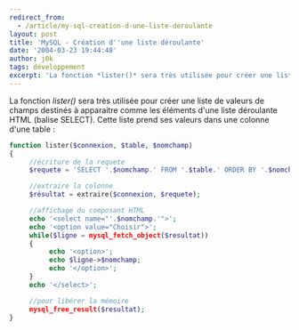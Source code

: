 ```yaml
---
redirect_from:
  - /article/my-sql-creation-d-une-liste-deroulante
layout: post
title: 'MySQL - Création d''une liste déroulante'
date: '2004-03-23 19:44:48'
author: j0k
tags: développement
excerpt: 'La fonction *lister()* sera très utilisée pour créer une liste de valeurs de champs destinés à apparaitre comme les éléments d''une liste déroulante HTML (balise SELECT).'
---
```


La fonction *lister()* sera très utilisée pour créer une liste de valeurs de champs destinés à apparaitre comme les éléments d'une liste déroulante HTML (balise SELECT).
Cette liste prend ses valeurs dans une colonne d'une table :

```php
function lister($connexion, $table, $nomchamp)
{
     //écriture de la requete
     $requete = 'SELECT '.$nomchamp.' FROM '.$table.' ORDER BY '.$nomchamp.' ';

     //extraire la colonne
     $résultat = extraire($connexion, $requete);

     //affichage du composant HTML
     echo '<select name="'.$nomchamp.'">';
     echo '<option value="Choisir">';
     while($ligne = mysql_fetch_object($resultat))
     {
          echo '<option>';
          echo $ligne->$nomchamp;
          echo '</option>';
     }
     echo '</select>';

     //pour libérer la mémoire
     mysql_free_result($resultat);
}
```
